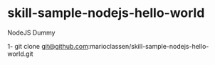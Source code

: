 # skill-sample-nodejs-hello-world

NodeJS Dummy

1- git clone git@github.com:marioclassen/skill-sample-nodejs-hello-world.git
